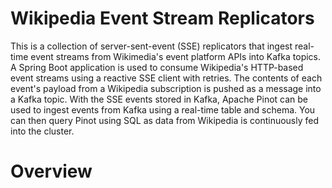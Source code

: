 # Wikipedia Event Stream Replicators

This is a collection of server-sent-event (SSE) replicators that ingest real-time event streams from Wikimedia's event platform APIs into Kafka topics. A Spring Boot application is used to consume Wikipedia's HTTP-based event streams using a reactive SSE client with retries. The contents of each event's payload from a Wikipedia subscription is pushed as a message into a Kafka topic. With the SSE events stored in Kafka, Apache Pinot can be used to ingest events from Kafka using a real-time table and schema. You can then query Pinot using SQL as data from Wikipedia is continuously fed into the cluster.

# Overview








